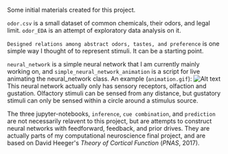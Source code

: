 Some initial materials created for this project.

```odor.csv``` is a small dataset of common chemicals, their odors, and legal limit. ```odor_EDA``` is an attempt of exploratory data analysis on it. 

```Designed relations among abstract odors, tastes, and preference``` is one simple way I thought of to represent stimuli. It can be a starting point. 

```neural_network``` is a simple neural network that I am currently mainly working on, and ```simple_neural_network_animation``` is a script for live animating the neural_network class. An example (```animation.gif```):
![Alt text](animation.gif)
This neural network actually only has sensory receptors, olfaction and gustation. Olfactory stimuli can be sensed from any distance, but gustatory stimuli can only be sensed within a circle around a stimulus source.

The three jupyter-notebooks, ```inference```, ```cue combination```, and ```prediction``` are not necessarily relavent to this project, but are attempts to construct neural networks with feedforward, feedback, and prior drives. They are actually parts of my computational neuroscience final project, and are based on David Heeger's *Theory of Cortical Function* (*PNAS*, 2017).
